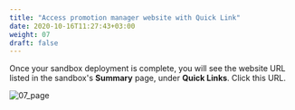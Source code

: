 ```yaml
---
title: "Access promotion manager website with Quick Link"
date: 2020-10-16T11:27:43+03:00
weight: 07
draft: false
---
```

Once your sandbox deployment is complete, you will see the website URL listed in the sandbox's **Summary** page, under **Quick Links**. Click this URL.

 ![07_page](/images/module2/07_page.png)
